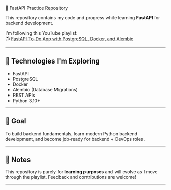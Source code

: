 🧪 FastAPI Practice Repository

This repository contains my code and progress while learning **FastAPI** for backend development.

I'm following this YouTube playlist:  
📺 [FastAPI To-Do App with PostgreSQL, Docker, and Alembic](https://www.youtube.com/playlist?list=PL8VzFQ8k4U1L5QpSapVEzoSfob-4CR8zM)

---

## 🧱 Technologies I'm Exploring

- FastAPI
- PostgreSQL
- Docker
- Alembic (Database Migrations)
- REST APIs
- Python 3.10+

---

## 🎯 Goal

To build backend fundamentals, learn modern Python backend development, and become job-ready for backend + DevOps roles.

---

## 🧠 Notes

This repository is purely for **learning purposes** and will evolve as I move through the playlist. Feedback and contributions are welcome!

---
